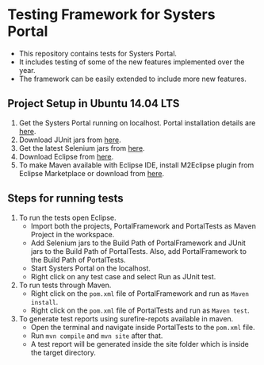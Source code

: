Testing Framework for Systers Portal
====================================

* This repository contains tests for Systers Portal.
* It includes testing of some of the new features implemented over the year.
* The framework can be easily extended to include more new features.

Project Setup in Ubuntu 14.04 LTS
---------------------------------
1. Get the Systers Portal running on localhost. Portal installation details are [here](https://github.com/systers/portal/blob/develop/README.md). 
1. Download JUnit jars from [here](https://github.com/junit-team/junit/wiki/Download-and-Install).
1. Get the latest Selenium jars from [here](http://docs.seleniumhq.org/download/).
1. Download Eclipse from [here](https://eclipse.org/downloads/).
1. To make Maven available with Eclipse IDE, install M2Eclipse plugin from Eclipse Marketplace or download from [here](http://download.eclipse.org/technology/m2e/releases).

Steps for running tests
-----------------------
1. To run the tests open Eclipse.
     * Import both the projects, PortalFramework and PortalTests as Maven Project in the workspace.
     * Add Selenium jars to the Build Path of PortalFramework and JUnit jars to the Build Path of PortalTests. Also, add PortalFramework to 
       the Build Path of PortalTests.
     * Start Systers Portal on the localhost.
     * Right click on any test case and select Run as JUnit test.
1. To run tests through Maven.
     * Right click on the `pom.xml` file of PortalFramework and run as `Maven install`.
     * Right click on the `pom.xml` file of PortalTests and run as `Maven test`.
1. To generate test reports using surefire-repots available in maven.
     * Open the terminal and navigate inside PortalTests to the `pom.xml` file.
     * Run `mvn compile` and `mvn site` after that.
     * A test report will be generated inside the site folder which is inside the target directory.

